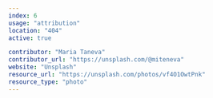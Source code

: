 ```yaml
---
index: 6
usage: "attribution"
location: "404"
active: true

contributor: "Maria Taneva"
contributor_url: "https://unsplash.com/@miteneva"
website: "Unsplash"
resource_url: "https://unsplash.com/photos/vf4O1OwtPnk"
resource_type: "photo"
---
```

